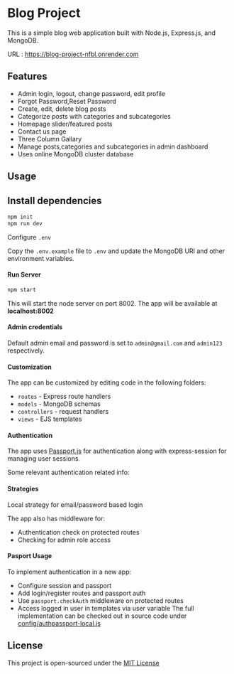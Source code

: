 # Blog Project

This is a simple blog web application built with Node.js, Express.js, and MongoDB.

URL : https://blog-project-nfbl.onrender.com

## Features

- Admin login, logout, change password, edit profile
- Forgot Password,Reset Password
- Create, edit, delete blog posts
- Categorize posts with categories and subcategories
- Homepage slider/featured posts
- Contact us page
- Three Column Gallary
- Manage posts,categories and subcategories in admin dashboard
- Uses online MongoDB cluster database

## Usage

## Install dependencies

```javascript
npm init
npm run dev
```

Configure `.env`

Copy the `.env.example` file to `.env` and update the MongoDB URI and other environment variables.

#### Run Server

```javascript
npm start
```

This will start the node server on port 8002. The app will be available at **localhost:8002**

#### Admin credentials

Default admin email and password is set to `admin@gmail.com` and `admin123` respectively.

#### Customization

The app can be customized by editing code in the following folders:

- `routes` - Express route handlers
- `models` - MongoDB schemas
- `controllers` - request handlers
- `views` - EJS templates

#### Authentication

The app uses [Passport.js](https://www.passportjs.org/) for authentication along with express-session for managing user sessions.

Some relevant authentication related info:

#### Strategies

Local strategy for email/password based login

The app also has middleware for:

- Authentication check on protected routes
- Checking for admin role access

#### Pasport Usage

To implement authentication in a new app:

- Configure session and passport
- Add login/register routes and passport auth
- Use `passport.checkAuth` middleware on protected routes
- Access logged in user in templates via user variable
  The full implementation can be checked out in source code under [config/authpassport-local.js](https://github.com/dhruvil-kathiriya/Blog-Project/blob/master/config/passport-local.js)

## License

This project is open-sourced under the [MIT License](https://choosealicense.com/licenses/mit/)
